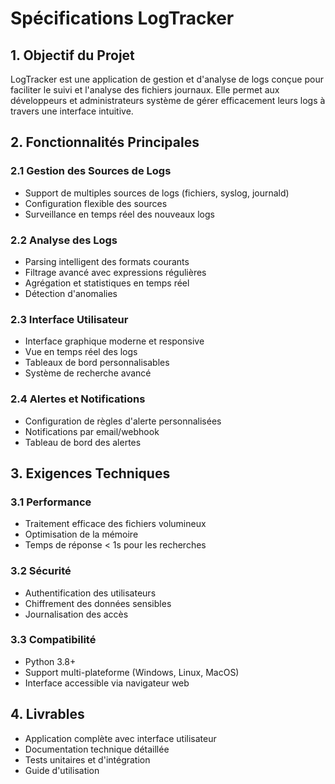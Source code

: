 # Spécifications LogTracker

## 1. Objectif du Projet
LogTracker est une application de gestion et d'analyse de logs conçue pour faciliter le suivi et l'analyse des fichiers journaux. Elle permet aux développeurs et administrateurs système de gérer efficacement leurs logs à travers une interface intuitive.

## 2. Fonctionnalités Principales

### 2.1 Gestion des Sources de Logs
- Support de multiples sources de logs (fichiers, syslog, journald)
- Configuration flexible des sources
- Surveillance en temps réel des nouveaux logs

### 2.2 Analyse des Logs
- Parsing intelligent des formats courants
- Filtrage avancé avec expressions régulières
- Agrégation et statistiques en temps réel
- Détection d'anomalies

### 2.3 Interface Utilisateur
- Interface graphique moderne et responsive
- Vue en temps réel des logs
- Tableaux de bord personnalisables
- Système de recherche avancé

### 2.4 Alertes et Notifications
- Configuration de règles d'alerte personnalisées
- Notifications par email/webhook
- Tableau de bord des alertes

## 3. Exigences Techniques

### 3.1 Performance
- Traitement efficace des fichiers volumineux
- Optimisation de la mémoire
- Temps de réponse < 1s pour les recherches

### 3.2 Sécurité
- Authentification des utilisateurs
- Chiffrement des données sensibles
- Journalisation des accès

### 3.3 Compatibilité
- Python 3.8+
- Support multi-plateforme (Windows, Linux, MacOS)
- Interface accessible via navigateur web

## 4. Livrables
- Application complète avec interface utilisateur
- Documentation technique détaillée
- Tests unitaires et d'intégration
- Guide d'utilisation